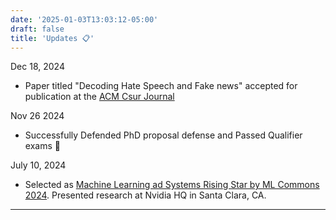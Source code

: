 ```yaml
---
date: '2025-01-03T13:03:12-05:00'
draft: false
title: 'Updates 📋'
---
```


Dec 18, 2024

- Paper titled "Decoding Hate Speech and Fake news" accepted for publication at the [ACM Csur Journal](https://dl.acm.org/journal/csur)

Nov 26 2024

- Successfully Defended PhD proposal defense and Passed Qualifier exams 🥳

July 10, 2024

- Selected as [Machine Learning ad Systems Rising Star by ML Commons 2024](https://mlcommons.org/2024/06/2024-mlc-rising-stars/). Presented research at Nvidia HQ in Santa Clara, CA.

---
